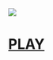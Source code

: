 <html>
  <body>
    <img src="https://i1.sndcdn.com/artworks-DW1YYdgHCvkmy0Hb-z69Rhw-t500x500.jpg"></a>
    <h1>
      <a href="index.md">PLAY</a>
    </h1>
  </body>
</html>
